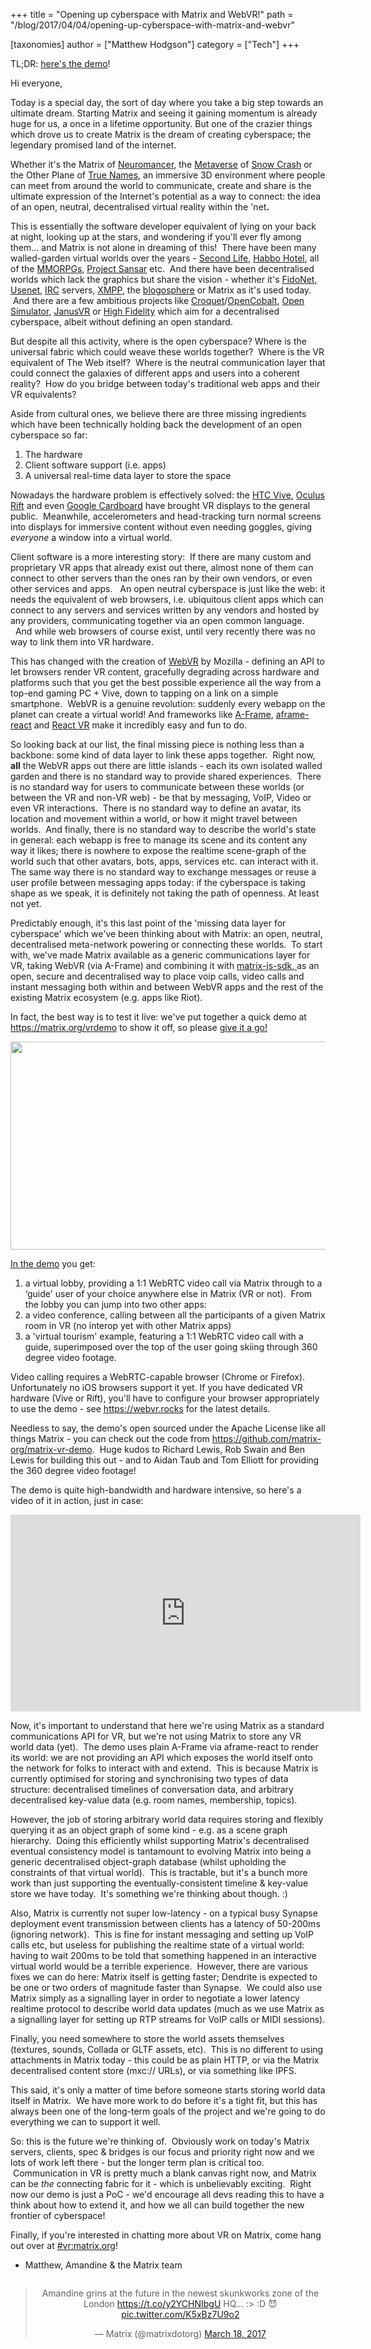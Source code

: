 +++
title = "Opening up cyberspace with Matrix and WebVR!"
path = "/blog/2017/04/04/opening-up-cyberspace-with-matrix-and-webvr"

[taxonomies]
author = ["Matthew Hodgson"]
category = ["Tech"]
+++

TL;DR: <a href="/vrdemo">here's the demo</a>!

Hi everyone,

Today is a special day, the sort of day where you take a big step towards an ultimate dream. Starting Matrix and seeing it gaining momentum is already huge for us, a once in a lifetime opportunity. But one of the crazier things which drove us to create Matrix is the dream of creating cyberspace; the legendary promised land of the internet.

Whether it's the Matrix of <a href="https://en.wikipedia.org/wiki/Neuromancer">Neuromancer</a>, the <a href="https://en.wikipedia.org/wiki/Metaverse">Metaverse</a> of <a href="https://en.wikipedia.org/wiki/Snow_Crash">Snow Crash</a> or the Other Plane of <a href="https://en.wikipedia.org/wiki/True_Names">True Names</a>, an immersive 3D environment where people can meet from around the world to communicate, create and share is the ultimate expression of the Internet's potential as a way to connect: the idea of an open, neutral, decentralised virtual reality within the 'net<b>.</b>

This is essentially the software developer equivalent of lying on your back at night, looking up at the stars, and wondering if you'll ever fly among them... and Matrix is not alone in dreaming of this!  There have been many walled-garden virtual worlds over the years - <a href="http://secondlife.com/">Second Life</a>, <a href="http://habbo.com">Habbo Hotel</a>, all of the <a href="http://www.mmorpg.com/games-list">MMORPGs</a>, <a href="https://www.sansar.com/">Project Sansar</a> etc.  And there have been decentralised worlds which lack the graphics but share the vision - whether it's <a href="https://en.wikipedia.org/wiki/FidoNet">FidoNet</a>, <a href="https://en.wikipedia.org/wiki/Usenet">Usenet</a>, <a href="https://en.wikipedia.org/wiki/Internet_Relay_Chat">IRC</a> servers, <a href="http://xmpp.org/">XMPP</a>, the <a href="https://en.wikipedia.org/wiki/Blogosphere">blogosphere</a> or Matrix as it's used today.  And there are a few ambitious projects like <a href="https://en.wikipedia.org/wiki/Croquet_Project">Croquet</a>/<a href="http://www.opencobalt.net/">OpenCobalt</a>, <a href="http://opensimulator.org/">Open Simulator</a>, <a href="http://www.janusvr.com">JanusVR</a> or <a href="http://highfidelity.com">High Fidelity</a> which aim for a decentralised cyberspace, albeit without defining an open standard.

But despite all this activity, where is the open cyberspace? Where is the universal fabric which could weave these worlds together?  Where is the VR equivalent of The Web itself?  Where is the neutral communication layer that could connect the galaxies of different apps and users into a coherent reality?  How do you bridge between today's traditional web apps and their VR equivalents?

Aside from cultural ones, we believe there are three missing ingredients which have been technically holding back the development of an open cyberspace so far:
<ol>
 	<li> The hardware</li>
 	<li> Client software support (i.e. apps)</li>
 	<li> A universal real-time data layer to store the space</li>
</ol>
Nowadays the hardware problem is effectively solved: the <a href="https://www.vive.com">HTC Vive</a>, <a href="https://www.oculus.com/">Oculus Rift</a> and even <a href="https://vr.google.com/cardboard/">Google Cardboard</a> have brought VR displays to the general public.  Meanwhile, accelerometers and head-tracking turn normal screens into displays for immersive content without even needing goggles, giving <i>everyone</i> a window into a virtual world.

Client software is a more interesting story:  If there are many custom and proprietary VR apps that already exist out there, almost none of them can connect to other servers than the ones ran by their own vendors, or even other services and apps.   An open neutral cyberspace is just like the web: it needs the equivalent of web browsers, i.e. ubiquitous client apps which can connect to any servers and services written by any vendors and hosted by any providers, communicating together via an open common language.   And while web browsers of course exist, until very recently there was no way to link them into VR hardware.

This has changed with the creation of <a href="https://en.wikipedia.org/wiki/WebVR">WebVR</a> by Mozilla - defining an API to let browsers render VR content, gracefully degrading across hardware and platforms such that you get the best possible experience all the way from a top-end gaming PC + Vive, down to tapping on a link on a simple smartphone.  WebVR is a genuine revolution: suddenly every webapp on the planet can create a virtual world! And frameworks like <a href="https://aframe.io/">A-Frame</a>, <a href="https://github.com/ngokevin/aframe-react">aframe-react</a> and <a href="https://facebookincubator.github.io/react-vr/">React VR</a> make it incredibly easy and fun to do.

So looking back at our list, the final missing piece is nothing less than a backbone: some kind of data layer to link these apps together.  Right now, <b>all</b> the WebVR apps out there are little islands - each its own isolated walled garden and there is no standard way to provide shared experiences.  There is no standard way for users to communicate between these worlds (or between the VR and non-VR web) - be that by messaging, VoIP, Video or even VR interactions.  There is no standard way to define an avatar, its location and movement within a world, or how it might travel between worlds.  And finally, there is no standard way to describe the world's state in general: each webapp is free to manage its scene and its content any way it likes; there is nowhere to expose the realtime scene-graph of the world such that other avatars, bots, apps, services etc. can interact with it. The same way there is no standard way to exchange messages or reuse a user profile between messaging apps today: if the cyberspace is taking shape as we speak, it is definitely not taking the path of openness. At least not yet.

Predictably enough, it's this last point of the 'missing data layer for cyberspace' which we've been thinking about with Matrix: an open, neutral, decentralised meta-network powering or connecting these worlds.  To start with, we've made Matrix available as a generic communications layer for VR, taking WebVR (via A-Frame) and combining it with <a href="https://github.com/matrix-org/matrix-js-sdk">matrix-js-sdk, </a>as an open, secure and decentralised way to place voip calls, video calls and instant messaging both within and between WebVR apps and the rest of the existing Matrix ecosystem (e.g. apps like Riot).

In fact, the best way is to test it live: we've put together a quick demo at <a href="/vrdemo">https://matrix.org/vrdemo</a> to show it off, so please <a href="/vrdemo">give it a go!</a>

<a href="/vrdemo"><img class="aligncenter size-large wp-image-2424" src="/blog/wp-content/uploads/2017/04/table-1024x333.jpg" alt="" width="1024" height="333" /></a>

<a href="/vrdemo">In the demo</a> you get:
<ol>
 	<li> a virtual lobby, providing a 1:1 WebRTC video call via Matrix through to a ‘guide' user of your choice anywhere else in Matrix (VR or not).  From the lobby you can jump into two other apps:</li>
 	<li> a video conference, calling between all the participants of a given Matrix room in VR (no interop yet with other Matrix apps)</li>
 	<li> a 'virtual tourism' example, featuring a 1:1 WebRTC video call with a guide, superimposed over the top of the user going skiing through 360 degree video footage.</li>
</ol>
Video calling requires a WebRTC-capable browser (Chrome or Firefox). Unfortunately no iOS browsers support it yet. If you have dedicated VR hardware (Vive or Rift), you'll have to configure your browser appropriately to use the demo - see <a href="https://webvr.rocks">https://webvr.rocks</a> for the latest details.

Needless to say, the demo's open sourced under the Apache License like all things Matrix - you can check out the code from <a href="https://github.com/matrix-org/matrix-vr-demo">https://github.com/matrix-org/matrix-vr-demo</a>.  Huge kudos to Richard Lewis, Rob Swain and Ben Lewis for building this out - and to Aidan Taub and Tom Elliott for providing the 360 degree video footage!

The demo is quite high-bandwidth and hardware intensive, so here's a video of it in action, just in case:

<div style="text-align: center;"><div class="video-container"><iframe src="https://www.youtube.com/embed/nk0nMlVXkbk" width="560" height="315" frameBorder="0" allowFullScreen="allowfullscreen"></iframe></div></div>

Now, it's important to understand that here we're using Matrix as a standard communications API for VR, but we're not using Matrix to store any VR world data (yet).  The demo uses plain A-Frame via aframe-react to render its world: we are not providing an API which exposes the world itself onto the network for folks to interact with and extend.  This is because Matrix is currently optimised for storing and synchronising two types of data structure: decentralised timelines of conversation data, and arbitrary decentralised key-value data (e.g. room names, membership, topics).

However, the job of storing arbitrary world data requires storing and flexibly querying it as an object graph of some kind - e.g. as a scene graph hierarchy.  Doing this efficiently whilst supporting Matrix's decentralised eventual consistency model is tantamount to evolving Matrix into being a generic decentralised object-graph database (whilst upholding the constraints of that virtual world).  This is tractable, but it's a bunch more work than just supporting the eventually-consistent timeline &amp; key-value store we have today.  It's something we're thinking about though. :)

Also, Matrix is currently not super low-latency - on a typical busy Synapse deployment event transmission between clients has a latency of 50-200ms (ignoring network).  This is fine for instant messaging and setting up VoIP calls etc, but useless for publishing the realtime state of a virtual world: having to wait 200ms to be told that something happened in an interactive virtual world would be a terrible experience.  However, there are various fixes we can do here: Matrix itself is getting faster; Dendrite is expected to be one or two orders of magnitude faster than Synapse.  We could also use Matrix simply as a signalling layer in order to negotiate a lower latency realtime protocol to describe world data updates (much as we use Matrix as a signalling layer for setting up RTP streams for VoIP calls or MIDI sessions).

Finally, you need somewhere to store the world assets themselves (textures, sounds, Collada or GLTF assets, etc).  This is no different to using attachments in Matrix today - this could be as plain HTTP, or via the Matrix decentralised content store (mxc:// URLs), or via something like IPFS.

This said, it's only a matter of time before someone starts storing world data itself in Matrix.  We have more work to do before it's a tight fit, but this has always been one of the long-term goals of the project and we're going to do everything we can to support it well.

So: this is the future we're thinking of.  Obviously work on today's Matrix servers, clients, spec &amp; bridges is our focus and priority right now and we lots of work left there - but the longer term plan is critical too.  Communication in VR is pretty much a blank canvas right now, and Matrix can be <em>the</em> connecting fabric for it - which is unbelievably exciting.  Right now our demo is just a PoC - we'd encourage all devs reading this to have a think about how to extend it, and how we all can build together the new frontier of cyberspace!

Finally, if you're interested in chatting more about VR on Matrix, come hang out over at <a href="https://matrix.to/#/#vr:matrix.org">#vr:matrix.org</a>!

- Matthew, Amandine &amp; the Matrix team

<div style="text-align: center;">
<div style="display: inline-block;">
<blockquote class="twitter-tweet" data-lang="en"><p lang="en" dir="ltr">Amandine grins at the future in the newest skunkworks zone of the London <a href="https://t.co/y2YCHNIbgU">https://t.co/y2YCHNIbgU</a> HQ... :&gt; :D 😈 <a href="https://t.co/K5xBz7U9o2">pic.twitter.com/K5xBz7U9o2</a></p>&mdash; Matrix (@matrixdotorg) <a href="https://twitter.com/matrixdotorg/status/843181984448991232?ref_src=twsrc%5Etfw">March 18, 2017</a></blockquote>
</div>
</div>
